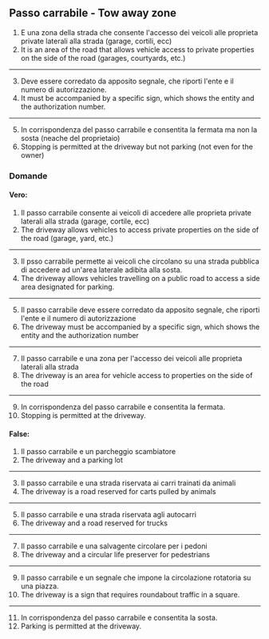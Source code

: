 ## Passo carrabile - Tow away zone

1. E una zona della strada che consente l'accesso dei veicoli alle proprieta private laterali alla strada (garage, cortili, ecc)
2. It is an area of ​​the road that allows vehicle access to private properties on the side of the road (garages, courtyards, etc.)
---
3. Deve essere corredato da apposito segnale, che riporti l'ente e il numero di autorizzazione.
4. It must be accompanied by a specific sign, which shows the entity and the authorization number.
---
5. In corrispondenza del passo carrabile e consentita la fermata ma non la sosta (neache del proprietaio)
6. Stopping is permitted at the driveway but not parking (not even for the owner)


### Domande

#### Vero:
1. Il passo carrabile consente ai veicoli di accedere alle proprieta private laterali alla strada (garage, cortile, ecc)
2. The driveway allows vehicles to access private properties on the side of the road (garage, yard, etc.)
---
3. Il psso carrabile permette ai veicoli che circolano su una strada pubblica di accedere ad un'area laterale adibita alla sosta.
4. The driveway allows vehicles travelling on a public road to access a side area designated for parking.
---
5. Il passo carrabile deve essere corredato da apposito segnale, che riporti l'ente e il numero di autorizzazione
6. The driveway must be accompanied by a specific sign, which shows the entity and the authorization number
---
7. Il passo carrabile e una zona per l'accesso dei veicoli alle proprieta laterali alla strada
8. The driveway is an area for vehicle access to properties on the side of the road
---
9. In corrispondenza del passo carrabile e consentita la fermata.
10. Stopping is permitted at the driveway.


#### False:
1. Il passo carrabile e un parcheggio scambiatore
2. The driveway and a parking lot
---
3. Il passo carrabile e una strada riservata ai carri trainati da animali
4. The driveway is a road reserved for carts pulled by animals
---
5. Il passo carrabile e una strada riservata agli autocarri
6. The driveway and a road reserved for trucks
---
7. Il passo carrabile e una salvagente circolare per i pedoni
8. The driveway and a circular life preserver for pedestrians
---
9. Il passo carrabile e un segnale che impone la circolazione rotatoria su una piazza.
10. The driveway is a sign that requires roundabout traffic in a square.
---
11. In corrispondenza del passo carrabile e consentita la sosta.
12. Parking is permitted at the driveway.